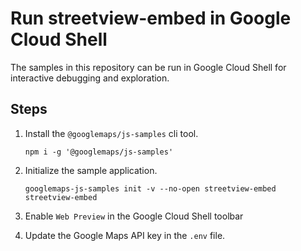 # Run streetview-embed in Google Cloud Shell

The samples in this repository can be run in Google Cloud Shell for interactive debugging and exploration.

## Steps

1. Install the `@googlemaps/js-samples` cli tool.

    ```
    npm i -g '@googlemaps/js-samples'
    ```
1. Initialize the sample application. 
    ```
    googlemaps-js-samples init -v --no-open streetview-embed streetview-embed
    ```
1. Enable `Web Preview` in the Google Cloud Shell toolbar
1. Update the Google Maps API key in the `.env` file.
